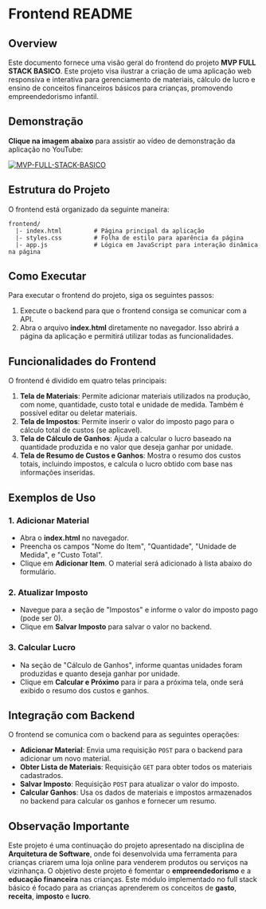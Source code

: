 # Frontend README

## Overview

Este documento fornece uma visão geral do frontend do projeto **MVP FULL STACK BASICO**. Este projeto visa ilustrar a criação de uma aplicação web responsiva e interativa para gerenciamento de materiais, cálculo de lucro e ensino de conceitos financeiros básicos para crianças, promovendo empreendedorismo infantil.

## Demonstração
**Clique na imagem abaixo** para assistir ao vídeo de demonstração da aplicação no YouTube:

[![MVP-FULL-STACK-BASICO](https://img.youtube.com/vi/UnpUz1-8npI/maxresdefault.jpg)](https://youtu.be/UnpUz1-8npI)

## Estrutura do Projeto

O frontend está organizado da seguinte maneira:

```
frontend/
  |- index.html         # Página principal da aplicação
  |- styles.css         # Folha de estilo para aparência da página
  |- app.js             # Lógica em JavaScript para interação dinâmica na página
```

## Como Executar

Para executar o frontend do projeto, siga os seguintes passos:

1. Execute o backend para que o frontend consiga se comunicar com a API.
2. Abra o arquivo **index.html** diretamente no navegador. Isso abrirá a página da aplicação e permitirá utilizar todas as funcionalidades.

## Funcionalidades do Frontend

O frontend é dividido em quatro telas principais:

1. **Tela de Materiais**: Permite adicionar materiais utilizados na produção, com nome, quantidade, custo total e unidade de medida. Também é possível editar ou deletar materiais.
2. **Tela de Impostos**: Permite inserir o valor do imposto pago para o cálculo total de custos (se aplicavel).
3. **Tela de Cálculo de Ganhos**: Ajuda a calcular o lucro baseado na quantidade produzida e no valor que deseja ganhar por unidade.
4. **Tela de Resumo de Custos e Ganhos**: Mostra o resumo dos custos totais, incluindo impostos, e calcula o lucro obtido com base nas informações inseridas.

## Exemplos de Uso

### 1. Adicionar Material

- Abra o **index.html** no navegador.
- Preencha os campos "Nome do Item", "Quantidade", "Unidade de Medida", e "Custo Total".
- Clique em **Adicionar Item**. O material será adicionado à lista abaixo do formulário.

### 2. Atualizar Imposto

- Navegue para a seção de "Impostos" e informe o valor do imposto pago (pode ser 0).
- Clique em **Salvar Imposto** para salvar o valor no backend.

### 3. Calcular Lucro

- Na seção de "Cálculo de Ganhos", informe quantas unidades foram produzidas e quanto deseja ganhar por unidade.
- Clique em **Calcular e Próximo** para ir para a próxima tela, onde será exibido o resumo dos custos e ganhos.

## Integração com Backend

O frontend se comunica com o backend para as seguintes operações:

- **Adicionar Material**: Envia uma requisição `POST` para o backend para adicionar um novo material.
- **Obter Lista de Materiais**: Requisição `GET` para obter todos os materiais cadastrados.
- **Salvar Imposto**: Requisição `POST` para atualizar o valor do imposto.
- **Calcular Ganhos**: Usa os dados de materiais e impostos armazenados no backend para calcular os ganhos e fornecer um resumo.

## Observação Importante

Este projeto é uma continuação do projeto apresentado na disciplina de **Arquitetura de Software**, onde foi desenvolvida uma ferramenta para crianças criarem uma loja online para venderem produtos ou serviços na vizinhança. O objetivo deste projeto é fomentar o **empreendedorismo** e a **educação financeira** nas crianças. Este módulo implementado no full stack básico é focado para as crianças aprenderem os conceitos de **gasto**, **receita**, **imposto** e **lucro**.
